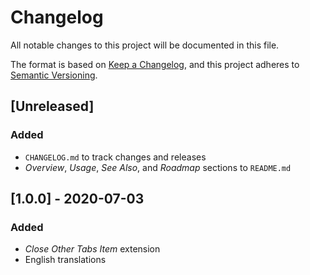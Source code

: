 # Changelog
All notable changes to this project will be documented in this file.

The format is based on [Keep a Changelog](https://keepachangelog.com/en/1.0.0/), and this project adheres to [Semantic Versioning](https://semver.org/spec/v2.0.0.html).

## [Unreleased]
### Added
- `CHANGELOG.md` to track changes and releases
- _Overview_, _Usage_, _See Also_, and _Roadmap_ sections to `README.md`

## [1.0.0] - 2020-07-03
### Added
- _Close Other Tabs Item_ extension
- English translations
